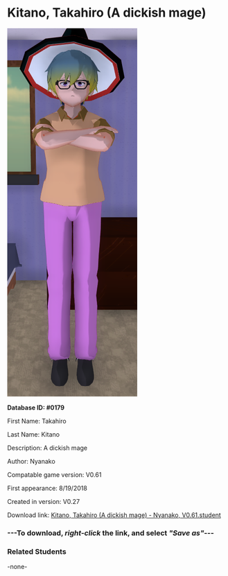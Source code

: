 # Kitano, Takahiro (A dickish mage)

<img src="../../Files/Images/Kitano, Takahiro (A dickish mage).png" title="Kitano, Takahiro (A dickish mage) - Nyanako, V0.61">

**Database ID: #0179**

First Name: Takahiro

Last Name: Kitano

Description: A dickish mage

Author: Nyanako

Compatable game version: V0.61

First appearance: 8/19/2018

Created in version: V0.27

Download link: <a href="https://raw.githubusercontent.com/Arbiter1223/Daigaku-Gurashi-Custom-Students/master/Files/Student%20Files/Kitano%2C%20Takahiro%20(A%20dickish%20mage)%20-%20Nyanako%2C%20V0.61.student">Kitano, Takahiro (A dickish mage) - Nyanako, V0.61.student</a>

### ---**To download, _right-click_ the link, and select _"Save as"_**---

### Related Students

-none-
